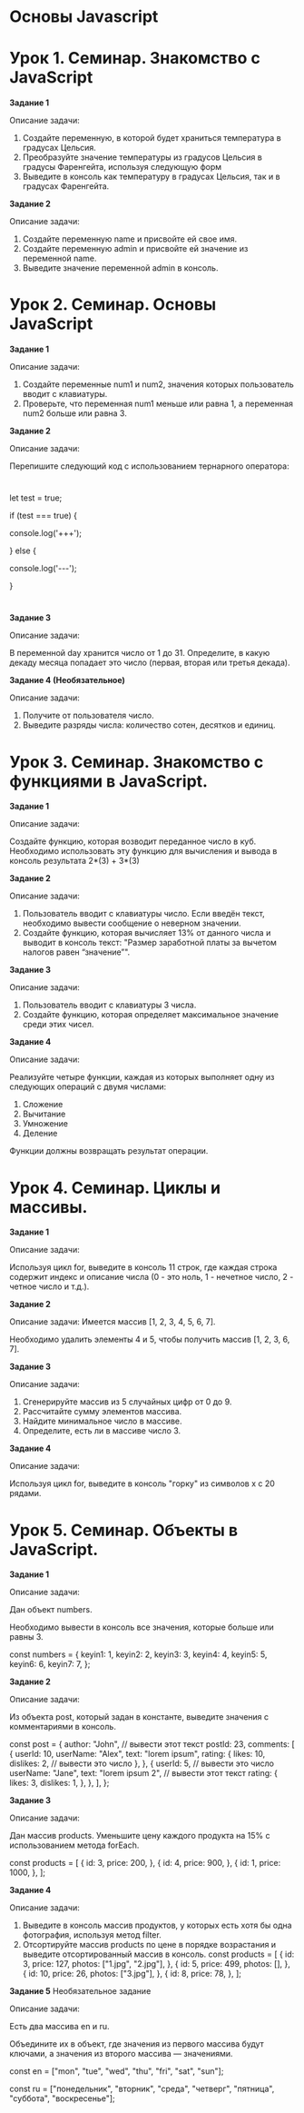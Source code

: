 # Основы Javascript #

# Урок 1. Семинар. Знакомство с JavaScript #

**Задание 1**

Описание задачи:
1. Создайте переменную, в которой будет храниться температура в градусах
Цельсия.
2. Преобразуйте значение температуры из градусов Цельсия в градусы
Фаренгейта, используя следующую форм
3. Выведите в консоль как температуру в градусах Цельсия, так и в градусах
Фаренгейта.

**Задание 2**

Описание задачи:
1. Создайте переменную name и присвойте ей свое имя.
2. Создайте переменную admin и присвойте ей значение из переменной name.
3. Выведите значение переменной admin в консоль.

# #

# Урок 2. Семинар. Основы JavaScript #


**Задание 1**

Описание задачи:
1. Создайте переменные num1 и num2, значения которых пользователь вводит с клавиатуры.
2. Проверьте, что переменная  num1 меньше или равна 1, а переменная num2 больше или равна 3.

**Задание 2**

Описание задачи:

Перепишите следующий код с использованием тернарного
оператора:
#
let test = true;

if (test === true) {

console.log('+++');

} else {

console.log('---');

} 
#

**Задание 3**

Описание задачи:

В переменной day хранится число от 1 до 31. Определите, в какую декаду месяца попадает это число (первая, вторая или третья декада).


**Задание 4 (Необязательное)**

Описание задачи:

1. Получите от пользователя число.
2. Выведите разряды числа: количество сотен, десятков и единиц.

# #

# Урок 3. Семинар. Знакомство с функциями в JavaScript. #

**Задание 1**

Описание задачи:

Создайте функцию, которая возводит переданное число в куб.
Необходимо использовать эту функцию для вычисления и вывода в консоль
результата 2*(3) + 3*(3)

**Задание 2**

Описание задачи:

1. Пользователь вводит с клавиатуры число. Если введён текст, необходимо
вывести сообщение о неверном значении.
2. Создайте функцию, которая вычисляет 13% от данного числа и выводит в
консоль текст:
"Размер заработной платы за вычетом налогов равен “значение”".

**Задание 3**

Описание задачи: 

1. Пользователь вводит с клавиатуры 3 числа. 
2. Создайте функцию, которая определяет максимальное значение среди этих чисел.

**Задание 4**

Описание задачи:

Реализуйте четыре функции, каждая из которых выполняет одну из
следующих операций с двумя числами:
1. Сложение
2. Вычитание
3. Умножение
4. Деление

Функции должны возвращать результат операции.


# #

# Урок 4. Семинар. Циклы и массивы. #

**Задание 1**


Описание задачи:

 Используя цикл for, выведите в консоль 11 строк, где 
 каждая строка содержит индекс и описание числа (0 - это ноль, 1 - нечетное число, 2 - четное
число и т.д.).

**Задание 2**

Описание задачи: Имеется массив [1, 2, 3, 4, 5, 6, 7]. 

Необходимо удалить элементы 4 и 5, чтобы получить массив [1, 2, 3, 6, 7].

**Задание 3**

Описание задачи:

1. Сгенерируйте массив из 5 случайных цифр от 0 до 9.
2. Рассчитайте сумму элементов массива.
3. Найдите минимальное число в массиве.
4. Определите, есть ли в массиве число 3.


**Задание 4**

Описание задачи:

Используя цикл for, выведите в консоль "горку" из символов x с 20
рядами.

# #

# Урок 5. Семинар. Объекты в JavaScript. #

**Задание 1**

Описание задачи: 

Дан объект numbers.

Необходимо вывести в консоль все значения,
которые больше или равны 3.

const numbers = {
keyin1: 1,
keyin2: 2,
keyin3: 3,
keyin4: 4,
keyin5: 5,
keyin6: 6,
keyin7: 7,
};

**Задание 2**

Описание задачи: 

Из объекта post, который задан в константе, выведите значения с
комментариями в консоль.


const post = { author: "John", // вывести этот текст postId: 23, comments: [ { userId: 10, userName: "Alex", text: "lorem ipsum", rating: { likes: 10, dislikes: 2, // вывести это число }, }, { userId: 5, // вывести это число userName: "Jane", text: "lorem ipsum 2", // вывести этот текст rating: { likes: 3, dislikes: 1, }, }, ], };

**Задание 3**

Описание задачи:

Дан массив products. Уменьшите цену каждого продукта на 15% с
использованием метода forEach.

const products = [
{
id: 3,
price: 200,
},
{
id: 4,
price: 900,
},
{
id: 1,
price: 1000,
},
];

**Задание 4**

Описание задачи:

1. Выведите в консоль массив продуктов, у которых есть хотя бы одна
фотография, используя метод filter.
2. Отсортируйте массив products по цене в порядке возрастания и выведите
отсортированный массив в консоль.
const products = [
{
id: 3,
price: 127,
photos: ["1.jpg", "2.jpg"],
},
{
id: 5,
price: 499,
photos: [],
},
{
id: 10,
price: 26,
photos: ["3.jpg"],
},
{
id: 8,
price: 78,
},
];

**Задание 5**  Необязательное задание

Описание задачи: 

Есть два массива en и ru. 

Объедините их в объект, где значения из
первого массива будут ключами, а значения из второго массива — значениями.

const en = ["mon", "tue", "wed", "thu", "fri", "sat", "sun"];

const ru = ["понедельник", "вторник", "среда", "четверг", "пятница",
"суббота", "воскресенье"];












